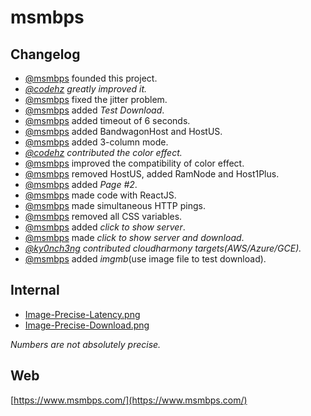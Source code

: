 # msmbps

## Changelog
* [@msmbps](https://github.com/msmbps) founded this project.
* *[@codehz](https://github.com/codehz) greatly improved it.*
* [@msmbps](https://github.com/msmbps) fixed the jitter problem.
* [@msmbps](https://github.com/msmbps) added *Test Download*.
* [@msmbps](https://github.com/msmbps) added timeout of 6 seconds.
* [@msmbps](https://github.com/msmbps) added BandwagonHost and HostUS.
* [@msmbps](https://github.com/msmbps) added 3-column mode.
* *[@codehz](https://github.com/codehz) contributed the color effect.*
* [@msmbps](https://github.com/msmbps) improved the compatibility of color effect.
* [@msmbps](https://github.com/msmbps) removed HostUS, added RamNode and Host1Plus.
* [@msmbps](https://github.com/msmbps) added *Page #2*.
* [@msmbps](https://github.com/msmbps) made code with ReactJS.
* [@msmbps](https://github.com/msmbps) made simultaneous HTTP pings.
* [@msmbps](https://github.com/msmbps) removed all CSS variables.
* [@msmbps](https://github.com/msmbps) added *click to show server*.
* [@msmbps](https://github.com/msmbps) made *click to show server and download*.
* *[@ky0nch3ng](https://github.com/ky0nch3ng) contributed cloudharmony targets(AWS/Azure/GCE).*
* [@msmbps](https://github.com/msmbps) added *imgmb*(use image file to test download).

## Internal
* [Image-Precise-Latency.png](https://raw.githubusercontent.com/msmbps/msmbps/master/Image-Precise-Latency.png)
* [Image-Precise-Download.png](https://raw.githubusercontent.com/msmbps/msmbps/master/Image-Precise-Download.png)

*Numbers are not absolutely precise.*

## Web
[https://www.msmbps.com/](https://www.msmbps.com/)
